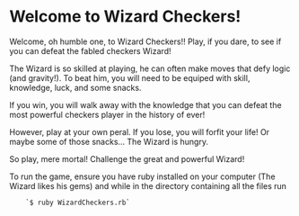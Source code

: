 # Welcome to Wizard Checkers!

Welcome, oh humble one, to Wizard Checkers!! Play, if you dare, to see if you can defeat the fabled checkers Wizard!

The Wizard is so skilled at playing, he can often make moves that defy logic (and gravity!). To beat him, you will need to be equiped with skill, knowledge, luck, and some snacks. 

If you win, you will walk away with the knowledge that you can defeat the most powerful checkers player in the history of ever!

However, play at your own peral. If you lose, you will forfit your life! Or maybe some of those snacks... The Wizard is hungry.

So play, mere mortal! Challenge the great and powerful Wizard!

To run the game, ensure you have ruby installed on your computer (The Wizard likes his gems) and while in the directory containing all the files run 

		`$ ruby WizardCheckers.rb`
